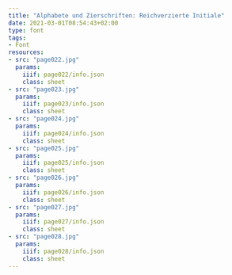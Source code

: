 ```yaml
---
title: "Alphabete und Zierschriften: Reichverzierte Initiale"
date: 2021-03-01T08:54:43+02:00
type: font
tags:
- Font
resources:
- src: "page022.jpg"
  params:
    iiif: page022/info.json
    class: sheet
- src: "page023.jpg"
  params:
    iiif: page023/info.json
    class: sheet
- src: "page024.jpg"
  params:
    iiif: page024/info.json
    class: sheet
- src: "page025.jpg"
  params:
    iiif: page025/info.json
    class: sheet
- src: "page026.jpg"
  params:
    iiif: page026/info.json
    class: sheet
- src: "page027.jpg"
  params:
    iiif: page027/info.json
    class: sheet
- src: "page028.jpg"
  params:
    iiif: page028/info.json
    class: sheet
---
```

